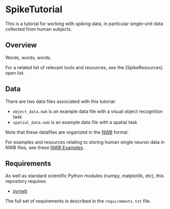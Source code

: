 # SpikeTutorial

This is a tutorial for working with spiking data, in particular single-unit data collected from human subjects.

## Overview

Words, words, words.

For a related list of relevant tools and resources, see the [SpikeResources] open list.

## Data

There are two data files associated with this tutorial:
- `object_data.nwb` is an example data file with a visual object recognition task
- `spatial_data.nwb` is an example data file with a spatial task

Note that these datafiles are organized in the
[NWB](https://www.nwb.org/)
format.

For examples and resources relating to storing human single neuron data in NWB files, see these
[NWB Examples](https://github.com/TomDonoghue/NWBExamples).

## Requirements

As well as standard scientific Python modules (numpy, matplotlib, etc), this repository requires:
- [pynwb](https://github.com/NeurodataWithoutBorders/pynwb)

The full set of requirements is described in the `requirements.txt` file.
